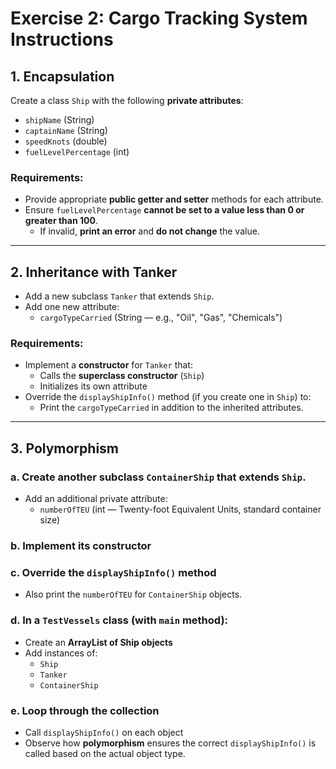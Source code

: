 # Exercise 2: Cargo Tracking System Instructions

## 1. Encapsulation

Create a class `Ship` with the following **private attributes**:

- `shipName` (String)  
- `captainName` (String)  
- `speedKnots` (double)  
- `fuelLevelPercentage` (int)  

### Requirements:

- Provide appropriate **public getter and setter** methods for each attribute.
- Ensure `fuelLevelPercentage` **cannot be set to a value less than 0 or greater than 100**.
  - If invalid, **print an error** and **do not change** the value.

---

## 2. Inheritance with Tanker

- Add a new subclass `Tanker` that extends `Ship`.
- Add one new attribute:
  - `cargoTypeCarried` (String — e.g., "Oil", "Gas", "Chemicals")

### Requirements:

- Implement a **constructor** for `Tanker` that:
  - Calls the **superclass constructor** (`Ship`)
  - Initializes its own attribute
- Override the `displayShipInfo()` method (if you create one in `Ship`) to:
  - Print the `cargoTypeCarried` in addition to the inherited attributes.

---

## 3. Polymorphism

### a. Create another subclass `ContainerShip` that extends `Ship`.
- Add an additional private attribute:
  - `numberOfTEU` (int — Twenty-foot Equivalent Units, standard container size)

### b. Implement its constructor

### c. Override the `displayShipInfo()` method
- Also print the `numberOfTEU` for `ContainerShip` objects.

### d. In a `TestVessels` class (with `main` method):
- Create an **ArrayList of Ship objects**
- Add instances of:
  - `Ship`
  - `Tanker`
  - `ContainerShip`

### e. Loop through the collection
- Call `displayShipInfo()` on each object
- Observe how **polymorphism** ensures the correct `displayShipInfo()` is called based on the actual object type.

